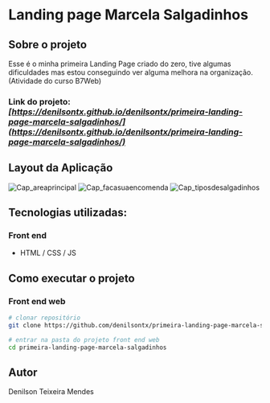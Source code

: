 # Landing page Marcela Salgadinhos

## Sobre o projeto

Esse é o minha primeira Landing Page criado do zero, tive algumas dificuldades mas estou conseguindo ver alguma melhora na organização. (Atividade do curso B7Web)

### Link do projeto: _[https://denilsontx.github.io/denilsontx/primeira-landing-page-marcela-salgadinhos/](https://denilsontx.github.io/denilsontx/primeira-landing-page-marcela-salgadinhos/)_

## Layout da Aplicação
![Cap_areaprincipal](https://github.com/denilsontx/primeira-landing-page-marcela-salgadinhos/assets/136747514/99112b60-d088-46e0-9eea-441824baf5c8)
![Cap_facasuaencomenda](https://github.com/denilsontx/primeira-landing-page-marcela-salgadinhos/assets/136747514/668ea0a8-9882-45ac-95b0-d884e135bfed)
![Cap_tiposdesalgadinhos](https://github.com/denilsontx/primeira-landing-page-marcela-salgadinhos/assets/136747514/cd2a2a83-7ea0-4dc2-88f0-14f6b4e5fdf9)


## Tecnologias utilizadas:
### Front end
- HTML / CSS / JS

## Como executar o projeto

### Front end web

```bash
# clonar repositório
git clone https://github.com/denilsontx/primeira-landing-page-marcela-salgadinhos

# entrar na pasta do projeto front end web
cd primeira-landing-page-marcela-salgadinhos
```

## Autor

Denilson Teixeira Mendes
